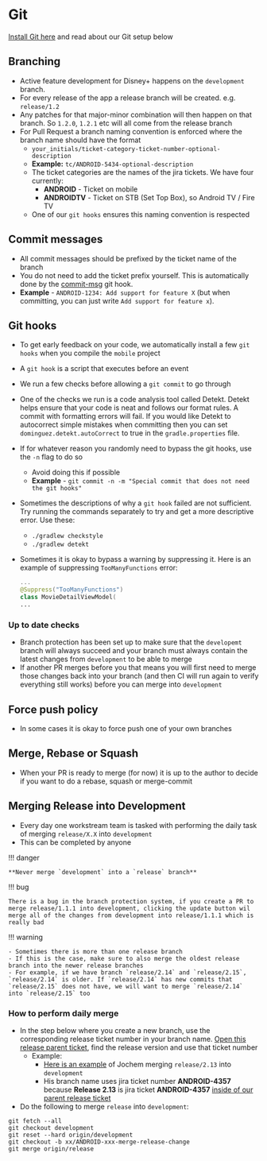 # Git

[Install Git here](https://git-scm.com/download/mac) and read about our Git setup below

## Branching

- Active feature development for Disney+ happens on the `development` branch.
- For every release of the app a release branch will be created. e.g. `release/1.2`
- Any patches for that major-minor combination will then happen on that branch. So `1.2.0`, `1.2.1` etc will all come from the release branch
- For Pull Request a branch naming convention is enforced where the branch name should have the format
    - `your_initials/ticket-category-ticket-number-optional-description`
    - **Example:** `tc/ANDROID-5434-optional-description`
    - The ticket categories are the names of the jira tickets. We have four currently:
        - **ANDROID** - Ticket on mobile
        - **ANDROIDTV** - Ticket on STB (Set Top Box), so Android TV / Fire TV
    - One of our `git hooks` ensures this naming convention is respected

## Commit messages

- All commit messages should be prefixed by the ticket name of the branch
- You do not need to add the ticket prefix yourself. This is automatically done by the [commit-msg](../config/git-hooks/commit-msg) git hook.
- **Example** - `ANDROID-1234: Add support for feature X` (but when committing, you can just write `Add support for feature x`).

## Git hooks

- To get early feedback on your code, we automatically install a few `git hooks` when you compile the `mobile` project
- A `git hook` is a script that executes before an event
- We run a few checks before allowing a `git commit` to go through
- One of the checks we run is a code analysis tool called Detekt. Detekt helps ensure that your code is neat and follows our format rules. A commit with formatting errors will fail. If you would like Detekt to autocorrect simple mistakes when committing then you can set `dominguez.detekt.autoCorrect` to true in the `gradle.properties` file.
- If for whatever reason you randomly need to bypass the git hooks, use the `-n` flag to do so
    - Avoid doing this if possible
    - **Example** - `git commit -n -m "Special commit that does not need the git hooks"`

- Sometimes the descriptions of why a `git hook` failed are not sufficient. Try running the commands separately to try and get a more descriptive error. Use these:
    - `./gradlew checkstyle`
    - `./gradlew detekt`

- Sometimes it is okay to bypass a warning by suppressing it. Here is an example of suppressing `TooManyFunctions` error:

    ```kotlin
    ...
    @Suppress("TooManyFunctions")
    class MovieDetailViewModel(
    ...
    ```

### Up to date checks

- Branch protection has been set up to make sure that the `developemt` branch will always succeed and your branch must always contain the latest changes from `development` to be able to merge
- If another PR merges before you that means you will first need to merge those changes back into your branch (and then CI will run again to verify everything still works) before you can merge into `development`

## Force push policy

- In some cases it is okay to force push one of your own branches

## Merge, Rebase or Squash

- When your PR is ready to merge (for now) it is up to the author to decide if you want to do a rebase, squash or merge-commit

## Merging Release into Development

- Every day one workstream team is tasked with performing the daily task of merging `release/X.X` into `development`
- This can be completed by anyone

!!! danger

    **Never merge `development` into a `release` branch**

!!! bug

    There is a bug in the branch protection system, if you create a PR to merge release/1.1.1 into development, clicking the update button wil merge all of the changes from development into release/1.1.1 which is really bad

!!! warning

    - Sometimes there is more than one release branch
    - If this is the case, make sure to also merge the oldest release branch into the newer release branches
    - For example, if we have branch `release/2.14` and `release/2.15`, `release/2.14` is older. If `release/2.14` has new commits that `release/2.15` does not have, we will want to merge `release/2.14` into `release/2.15` too

### How to perform daily merge

- In the step below where you create a new branch, use the corresponding release ticket number in your branch name. [Open this release parent ticket](https://jira.disneystreaming.com/browse/ANDROID-389), find the release version and use that ticket number
    - Example:
        - [Here is an example](https://github.bamtech.co/Android/Dmgz/pull/12914) of Jochem merging `release/2.13` into `development`
        - His branch name uses jira ticket number **ANDROID-4357** because **Release 2.13** is jira ticket **ANDROID-4357** [inside of our parent release ticket](https://jira.disneystreaming.com/browse/ANDROID-389)
- Do the following to merge `release` into `development`:

```text
git fetch --all
git checkout development
git reset --hard origin/development
git checkout -b xx/ANDROID-xxx-merge-release-change
git merge origin/release
```
